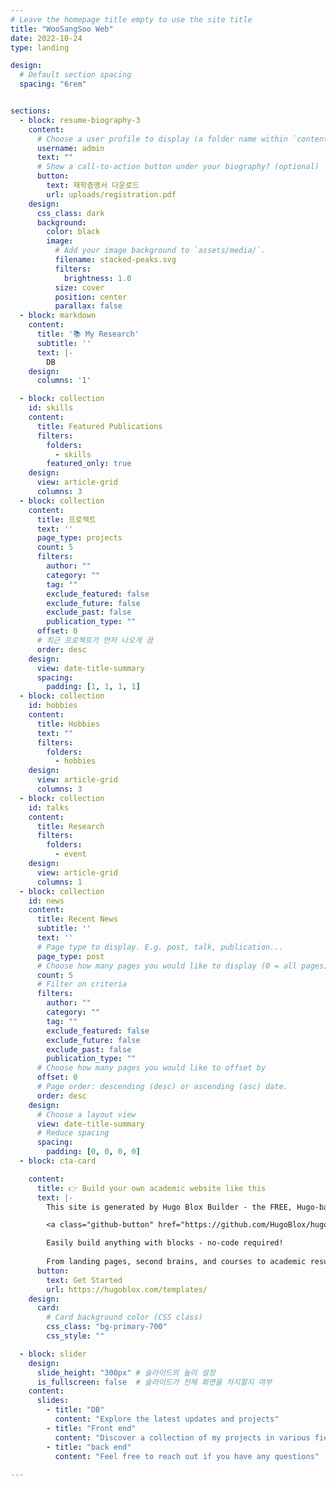 ```yaml
---
# Leave the homepage title empty to use the site title
title: "WooSangSoo Web"
date: 2022-10-24
type: landing

design:
  # Default section spacing
  spacing: "6rem"


sections:
  - block: resume-biography-3
    content:
      # Choose a user profile to display (a folder name within `content/authors/`)
      username: admin
      text: ""
      # Show a call-to-action button under your biography? (optional)
      button:
        text: 재학증명서 다운로드
        url: uploads/registration.pdf
    design:
      css_class: dark
      background:
        color: black
        image:
          # Add your image background to `assets/media/`.
          filename: stacked-peaks.svg
          filters:
            brightness: 1.0
          size: cover
          position: center
          parallax: false
  - block: markdown
    content:
      title: '📚 My Research'
      subtitle: ''
      text: |-
        DB
    design:
      columns: '1'

  - block: collection
    id: skills
    content:
      title: Featured Publications
      filters:
        folders:
          - skills
        featured_only: true
    design:
      view: article-grid
      columns: 3
  - block: collection
    content:
      title: 프로젝트
      text: ''
      page_type: projects
      count: 5
      filters:
        author: ""
        category: ""
        tag: ""
        exclude_featured: false
        exclude_future: false
        exclude_past: false
        publication_type: ""
      offset: 0
      # 최근 프로젝트가 먼저 나오게 끔
      order: desc
    design:
      view: date-title-summary
      spacing:
        padding: [1, 1, 1, 1]
  - block: collection
    id: hobbies
    content:
      title: Hobbies
      text: ""
      filters:
        folders:
          - hobbies
    design:
      view: article-grid
      columns: 3
  - block: collection
    id: talks
    content:
      title: Research
      filters:
        folders:
          - event
    design:
      view: article-grid
      columns: 1
  - block: collection
    id: news
    content:
      title: Recent News
      subtitle: ''
      text: ''
      # Page type to display. E.g. post, talk, publication...
      page_type: post
      # Choose how many pages you would like to display (0 = all pages)
      count: 5
      # Filter on criteria
      filters:
        author: ""
        category: ""
        tag: ""
        exclude_featured: false
        exclude_future: false
        exclude_past: false
        publication_type: ""
      # Choose how many pages you would like to offset by
      offset: 0
      # Page order: descending (desc) or ascending (asc) date.
      order: desc
    design:
      # Choose a layout view
      view: date-title-summary
      # Reduce spacing
      spacing:
        padding: [0, 0, 0, 0]
  - block: cta-card

    content:
      title: 👉 Build your own academic website like this
      text: |-
        This site is generated by Hugo Blox Builder - the FREE, Hugo-based open source website builder trusted by 250,000+ academics like you.

        <a class="github-button" href="https://github.com/HugoBlox/hugo-blox-builder" data-color-scheme="no-preference: light; light: light; dark: dark;" data-icon="octicon-star" data-size="large" data-show-count="true" aria-label="Star HugoBlox/hugo-blox-builder on GitHub">Star</a>

        Easily build anything with blocks - no-code required!
        
        From landing pages, second brains, and courses to academic resumés, conferences, and tech blogs.
      button:
        text: Get Started
        url: https://hugoblox.com/templates/
    design:
      card:
        # Card background color (CSS class)
        css_class: "bg-primary-700"
        css_style: ""

  - block: slider
    design:
      slide_height: "300px" # 슬라이드의 높이 설정
      is_fullscreen: false  # 슬라이드가 전체 화면을 차지할지 여부
    content:
      slides:
        - title: "DB"
          content: "Explore the latest updates and projects"
        - title: "Front end"
          content: "Discover a collection of my projects in various fields"
        - title: "back end"
          content: "Feel free to reach out if you have any questions"
       
---
```

